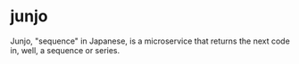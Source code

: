 # junjo
Junjo, "sequence" in Japanese, is a microservice that returns the next code in, well, a sequence or series.
